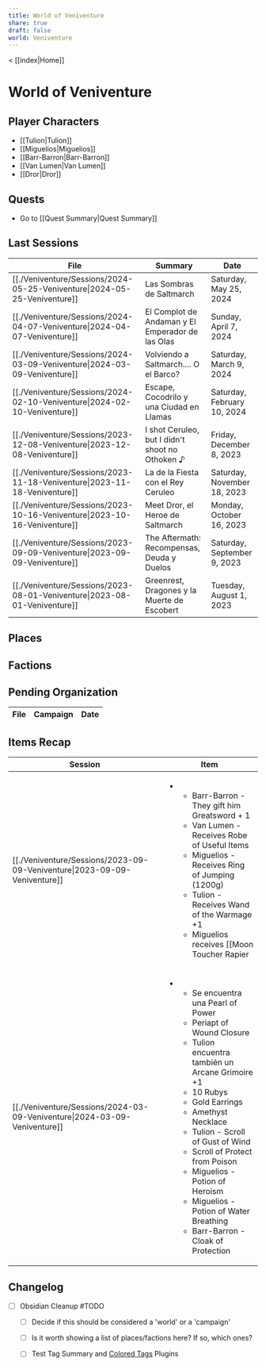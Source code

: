 ```yaml
---
title: World of Veniventure
share: true
draft: false
world: Veniventure
---
```

< [[index|Home]]
# World of Veniventure

## Player Characters

- [[Tulion|Tulion]]
- [[Miguelios|Miguelios]]
- [[Barr-Barron|Barr-Barron]]
- [[Van Lumen|Van Lumen]]
- [[Dror|Dror]]

## Quests

- Go to [[Quest Summary|Quest Summary]]

## Last Sessions

| File                                                                               | Summary                                          | Date                        |
| ---------------------------------------------------------------------------------- | ------------------------------------------------ | --------------------------- |
| [[./Veniventure/Sessions/2024-05-25-Veniventure\|2024-05-25-Veniventure]] | Las Sombras de Saltmarch                         | Saturday, May 25, 2024      |
| [[./Veniventure/Sessions/2024-04-07-Veniventure\|2024-04-07-Veniventure]] | El Complot de Andaman y El Emperador de las Olas | Sunday, April 7, 2024       |
| [[./Veniventure/Sessions/2024-03-09-Veniventure\|2024-03-09-Veniventure]] | Volviendo a Saltmarch.... O el Barco?            | Saturday, March 9, 2024     |
| [[./Veniventure/Sessions/2024-02-10-Veniventure\|2024-02-10-Veniventure]] | Escape, Cocodrilo y una Ciudad en Llamas         | Saturday, February 10, 2024 |
| [[./Veniventure/Sessions/2023-12-08-Veniventure\|2023-12-08-Veniventure]] | I shot Ceruleo, but I didn't shoot no Othoken ♪  | Friday, December 8, 2023    |
| [[./Veniventure/Sessions/2023-11-18-Veniventure\|2023-11-18-Veniventure]] | La de la Fiesta con el Rey Ceruleo               | Saturday, November 18, 2023 |
| [[./Veniventure/Sessions/2023-10-16-Veniventure\|2023-10-16-Veniventure]] | Meet Dror, el Heroe de Saltmarch                 | Monday, October 16, 2023    |
| [[./Veniventure/Sessions/2023-09-09-Veniventure\|2023-09-09-Veniventure]] | The Aftermath: Recompensas, Deuda y Duelos       | Saturday, September 9, 2023 |
| [[./Veniventure/Sessions/2023-08-01-Veniventure\|2023-08-01-Veniventure]] | Greenrest, Dragones y la Muerte de Escobert      | Tuesday, August 1, 2023     |


## Places

## Factions

## Pending Organization

| File | Campaign | Date |
| ---- | -------- | ---- |


## Items Recap

| Session                                                                            | Item                                                                                                                                                                                                                                                                                                                                                                                                                                                                                                                                                                                                                                                                               |
| ---------------------------------------------------------------------------------- | ---------------------------------------------------------------------------------------------------------------------------------------------------------------------------------------------------------------------------------------------------------------------------------------------------------------------------------------------------------------------------------------------------------------------------------------------------------------------------------------------------------------------------------------------------------------------------------------------------------------------------------------------------------------------------------- |
| [[./Veniventure/Sessions/2023-09-09-Veniventure\|2023-09-09-Veniventure]] | <ul><li><ul><li>Barr-Barron - They gift him Greatsword + 1  </li><li>Van Lumen - Receives Robe of Useful Items </li><li>Miguelios - Receives Ring of Jumping (1200g) </li><li>Tulion - Receives Wand of the Warmage +1 </li><li>Miguelios receives [[Moon Toucher Rapier|Moon Toucher Rapier]], previously owned by  [[Greenrest|Greenrest]]'s founder </li><li>Bar-Barron receives [[Elemental Gem - Yellow Diamond|Elemental Gem - Yellow Diamond]], containing Greenrest spirit. </li><li>Tulion receives [[Scroll of Grease|Scroll of Grease]] and Scroll of Light. </li><li>Van Lumen receives Wind Fan, can cast Gust of Wind, it recharges with the morning sun. </li><li>4 Potion of Healing </li><li>Potion of Necrotic Resistance </li></ul></li></ul> |
| [[./Veniventure/Sessions/2024-03-09-Veniventure\|2024-03-09-Veniventure]] | <ul><li><ul><li>Se encuentra una Pearl of Power </li><li>Periapt of Wound Closure </li><li>Tulion encuentra también un Arcane Grimoire +1 </li><li>10 Rubys </li><li>Gold Earrings </li><li>Amethyst Necklace </li><li>Tulion - Scroll of Gust of Wind </li><li>Scroll of Protect from Poison </li><li>Miguelios - Potion of Heroism </li><li>Miguelios - Potion of Water Breathing </li><li>Barr-Barron - Cloak of Protection </li></ul></li></ul>                                                                                                                                                                                                                                |


## Changelog

- [ ] Obsidian Cleanup #TODO
	- [ ] Decide if this should be considered a 'world' or a 'campaign'
	- [ ] Is it worth showing a list of places/factions here? If so, which ones?
	- [ ] Test Tag Summary and [Colored Tags](obsidian://show-plugin?id=colored-tags) Plugins





















